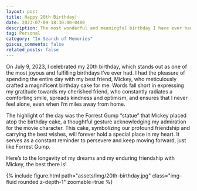 ```yaml
---
layout: post
title: Happy 20th Birthday!
date: 2023-07-09 18:30:00-0400
description: The most wonderful and meaningful birthday I have ever had
tag: Personal
category: "In Search of Memories"
giscus_comments: false
related_posts: false
---
```



On July 9, 2023, I celebrated my 20th birthday, which stands out as one of the most joyous and fulfilling birthdays I’ve ever had. I had the pleasure of spending the entire day with my best friend, Mickey, who meticulously crafted a magnificent birthday cake for me. Words fall short in expressing my gratitude towards my cherished friend, who constantly radiates a comforting smile, spreads kindness and optimism, and ensures that I never feel alone, even when I’m miles away from home.

The highlight of the day was the Forrest Gump “statue” that Mickey placed atop the birthday cake, a thoughtful gesture acknowledging my admiration for the movie character. This cake, symbolizing our profound friendship and carrying the best wishes, will forever hold a special place in my heart. It serves as a constant reminder to persevere and keep moving forward, just like Forrest Gump.

Here’s to the longevity of my dreams and my enduring friendship with Mickey, the best there is!

<div class="row mt-3">
    <div class="col-sm mt-3 mt-md-0">
        {% include figure.html path="assets/img/20th-birthday.jpg" class="img-fluid rounded z-depth-1" zoomable=true %}
    </div>
</div>


